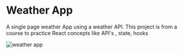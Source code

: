 # Weather App

A single page weather App using a weather API. This project is from a course to practice React concepts like API's , state, hooks


![weather app](https://user-images.githubusercontent.com/92110494/194731357-b935ad9a-a1a4-4c38-bb5d-1992b338c1a9.JPG)

